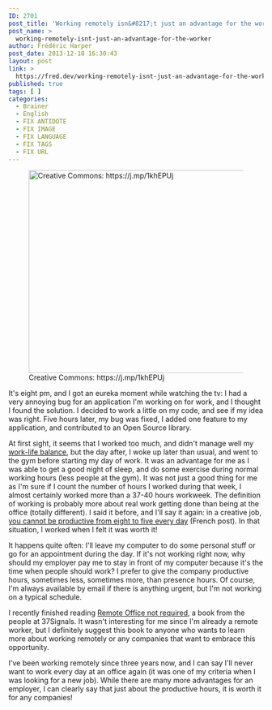 ```yaml
---
ID: 2701
post_title: 'Working remotely isn&#8217;t just an advantage for the worker'
post_name: >
  working-remotely-isnt-just-an-advantage-for-the-worker
author: Frédéric Harper
post_date: 2013-12-18 16:30:43
layout: post
link: >
  https://fred.dev/working-remotely-isnt-just-an-advantage-for-the-worker/
published: true
tags: [ ]
categories:
  - Brainer
  - English
  - FIX ANTIDOTE
  - FIX IMAGE
  - FIX LANGUAGE
  - FIX TAGS
  - FIX URL
---
```

<figure><img alt="Creative Commons: https://j.mp/1khEPUj" src="http://fred.dev/wp-content/uploads/2013/12/remoteworker.jpg" width="600" height="400"/><figcaption> Creative Commons: https://j.mp/1khEPUj</figcaption></figure><p>It's eight pm, and I got an eureka moment while watching the tv: I had a very annoying bug for an application I'm working on for work, and I thought I found the solution. I decided to work a little on my code, and see if my idea was right. Five hours later, my bug was fixed, I added one feature to my application, and contributed to an Open Source library.</p><p>At first sight, it seems that I worked too much, and didn't manage well my <a title="Work hard, play hard" href="https://fred.dev/work-hard-play-hard/">work-life balance</a>, but the day after, I woke up later than usual, and went to the gym before starting my day of work. It was an advantage for me as I was able to get a good night of sleep, and do some exercise during normal working hours (less people at the gym). It was not just a good thing for me as I'm sure if I count the number of hours I worked during that week, I almost certainly worked more than a 37-40 hours workweek. The definition of working is probably more about real work getting done than being at the office (totally different). I said it before, and I'll say it again: in a creative job, <a title="Productif de 08h00 à 17h00, est-ce possible?" href="https://fred.dev/productif-de-08h00-a-17h00-est-ce-possible/">you cannot be productive from eight to five every day</a> (French post). In that situation, I worked when I felt it was worth it!</p><p>It happens quite often: I'll leave my computer to do some personal stuff or go for an appointment during the day. If it's not working right now, why should my employer pay me to stay in front of my computer because it's the time when people should work? I prefer to give the company productive hours, sometimes less, sometimes more, than presence hours. Of course, I'm always available by email if there is anything urgent, but I'm not working on a typical schedule.</p><p>I recently finished reading <a href="https://www.amazon.ca/gp/product/B00C0ALZ0W/ref=as_li_ss_tl?ie=UTF8&amp;camp=15121&amp;creative=390961&amp;creativeASIN=B00C0ALZ0W&amp;linkCode=as2&amp;tag=outofcomzon-20" target="_blank" rel="noopener noreferrer">Remote Office not required</a>, a book from the people at 37Signals. It wasn't interesting for me since I'm already a remote worker, but I definitely suggest this book to anyone who wants to learn more about working remotely or any companies that want to embrace this opportunity.</p><p>I've been working remotely since three years now, and I can say I'll never want to work every day at an office again (it was one of my criteria when I was looking for a new job). While there are many more advantages for an employer, I can clearly say that just about the productive hours, it is worth it for any companies!</p> 
